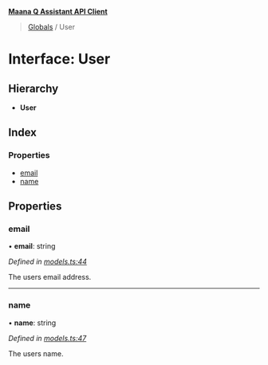 **[Maana Q Assistant API Client](../README.md)**

> [Globals](../README.md) / User

# Interface: User

## Hierarchy

* **User**

## Index

### Properties

* [email](user.md#email)
* [name](user.md#name)

## Properties

### email

•  **email**: string

*Defined in [models.ts:44](https://github.com/maana-io/q-assistant-client/blob/develop/src/models.ts#L44)*

The users email address.

___

### name

•  **name**: string

*Defined in [models.ts:47](https://github.com/maana-io/q-assistant-client/blob/develop/src/models.ts#L47)*

The users name.
